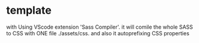 # template

with Using VScode extension 'Sass Compiler'.
it will comile the whole SASS to CSS with ONE file ./assets/css.
and also it autoprefixing CSS properties
